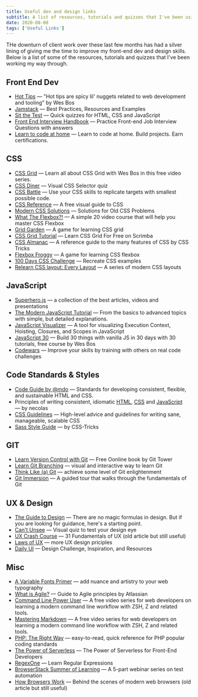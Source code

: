 ```yaml
---
title: Useful dev and design links
subtitle: A list of resources, tutorials and quizzes that I've been using to brush up on my front-end dev and design skills during recent months.
date: 2020-08-08
tags: ['Useful Links']
---
```


THe downturn of client work over these last few months has had a silver lining of giving me the time to improve my front-end dev and design skills. Below is a list of some of the resources, tutorials and quizzes that I've been working my way through.

## Front End Dev

- [Hot Tips](https://wesbos.com/tips) — "Hot tips are spicy lil' nuggets related to web development and tooling" by Wes Bos
- [Jamstack](https://jamstack.org/) — Best Practices, Resources and Examples
- [Sit the Test](https://sitthetest.com/tests) — Quick quizzes for HTML, CSS and JavaScript
- [Front End Interview Handbook](https://yangshun.github.io/front-end-interview-handbook/) — Practice Front-end Job Interview Questions with answers
- [Learn to code at home](https://www.freecodecamp.org/) — Learn to code at home. Build projects. Earn certifications.

## CSS

- [CSS Grid](https://cssgrid.io/) — Learn all about CSS Grid with Wes Bos in this free video series.
- [CSS Diner](http://flukeout.github.io/#) — Visual CSS Selector quiz
- [CSS Battle](https://cssbattle.dev/) — Use your CSS skills to replicate targets with smallest possible code.
- [CSS Reference](https://cssreference.io/) — A free visual guide to CSS
- [Modern CSS Solutions](https://moderncss.dev/?ds) — Solutions for Old CSS Problems
- [What The Flexbox?!](https://flexbox.io/) — A simple 20 video course that will help you master CSS Flexbox
- [Grid Garden](http://cssgridgarden.com/) — A game for learning CSS grid
- [CSS Grid Tutorial](https://scrimba.com/g/gR8PTE) — Learn CSS Grid For Free on Scrimba
- [CSS Almanac](https://css-tricks.com/almanac/) — A reference guide to the many features of CSS by CSS Tricks
- [Flexbox Froggy](http://flexboxfroggy.com/) — A game for learning CSS flexbox
- [100 Days CSS Challenge](https://100dayscss.com/) — Recreate CSS examples
- [Relearn CSS layout: Every Layout](https://every-layout.dev/) — A series of modern CSS layouts

## JavaScript

- [Superhero.js](http://superherojs.com/) — a collection of the best articles, videos and presentations
- [The Modern JavaScript Tutorial](https://javascript.info/) — From the basics to advanced topics with simple, but detailed explanations.
- [JavaScript Visualizer](https://ui.dev/javascript-visualizer/) — A tool for visualizing Execution Context, Hoisting, Closures, and Scopes in JavaScript
- [JavaScript 30](https://javascript30.com/) — Build 30 things with vanilla JS in 30 days with 30 tutorials, free course by Wes Bos
- [Codewars](https://www.codewars.com/) — Improve your skills by training with others on real code challenges

## Code Standards & Styles

- [Code Guide by @mdo](https://codeguide.co/) — Standards for developing consistent, flexible, and sustainable HTML and CSS.
- Principles of writing consistent, idiomatic [HTML](https://github.com/necolas/idiomatic-html), [CSS](https://github.com/necolas/idiomatic-css) and [JavaScript](https://github.com/rwaldron/idiomatic.js/) — by necolas
- [CSS Guidelines](https://cssguidelin.es/) — High-level advice and guidelines for writing sane, manageable, scalable CSS
- [Sass Style Guide](https://css-tricks.com/sass-style-guide/) — by CSS-Tricks

## GIT

- [Learn Version Control with Git](https://www.git-tower.com/learn/git/ebook) — Free Oonline book by Git Tower
- [Learn Git Branching](https://learngitbranching.js.org/) — visual and interactive way to learn Git
- [Think Like (a) Git](http://think-like-a-git.net/) — achieve some level of Git enlightenment
- [Git Immersion](https://gitimmersion.com/) — A guided tour that walks through the fundamentals of Git

## UX & Design

- [The Guide to Design](https://start.uxdesign.cc/) — There are no magic formulas in design. But if you are looking for guidance, here's a starting point.
- [Can't Unsee](https://cantunsee.space/) — Visual quiz to test your design eye
- [UX Crash Course](https://thehipperelement.com/post/75476711614/ux-crash-course-31-fundamentals) — 31 Fundamentals of UX (old article but still useful)
- [Laws of UX](https://lawsofux.com/) — more UX design priciples
- [Daily UI](https://www.dailyui.co/) — Design Challenge, Inspiration, and Resources

## Misc

- [A Variable Fonts Primer](https://variablefonts.io/) — add nuance and artistry to your web typography
- [What is Agile?](https://www.atlassian.com/agile) — Guide to Agile principles by Atlassian
- [Command Line Power User](https://commandlinepoweruser.com/) — A free video series for web developers on learning a modern command line workflow with ZSH, Z and related tools.
- [Mastering Markdown](https://masteringmarkdown.com/) — A free video series for web developers on learning a modern command line workflow with ZSH, Z and related tools.
- [PHP: The Right Way](https://phptherightway.com/) — easy-to-read, quick reference for PHP popular coding standards
- [The Power of Serverless](https://serverless.css-tricks.com/) — The Power of Serverless for Front-End Developers
- [RegexOne](https://regexone.com/) — Learn Regular Expressions
- [BrowserStack Summer of Learning](https://www.browserstack.com/events/summer-of-learning) — A 5-part webinar series on test automation
- [How Browsers Work](https://www.html5rocks.com/en/tutorials/internals/howbrowserswork/) — Behind the scenes of modern web browsers (old article but still useful)